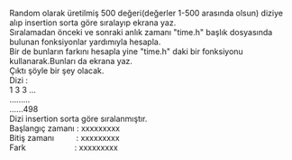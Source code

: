 

Random olarak üretilmiş 500 değeri(değerler 1-500 arasında olsun) diziye alıp insertion sorta göre sıralayıp ekrana yaz. <br/>
Sıralamadan önceki ve sonraki anlık zamanı "time.h" başlık dosyasında bulunan fonksiyonlar yardımıyla hesapla. <br/>
Bir de bunların farkını hesapla yine "time.h" daki bir fonksiyonu kullanarak.Bunları da ekrana yaz. <br/>
Çıktı şöyle bir şey olacak. <br/>
Dizi : <br/>
1 3 3 ... <br/>
......... <br/>
......498 <br/>
Dizi insertion sorta göre sıralanmıştır. <br/>
Başlangıç zamanı : xxxxxxxxx <br/>
Bitiş zamanı&nbsp;&nbsp;&nbsp;&nbsp;&nbsp;&nbsp;&nbsp;&nbsp;&nbsp;&nbsp;: xxxxxxxxx <br/>
Fark&nbsp;&nbsp;&nbsp;&nbsp;&nbsp;&nbsp;&nbsp;&nbsp;&nbsp;&nbsp;&nbsp;&nbsp;&nbsp;&nbsp;&nbsp;&nbsp;&nbsp;&nbsp;&nbsp;&nbsp;		&nbsp;: xxxxxxxxx <br/>

